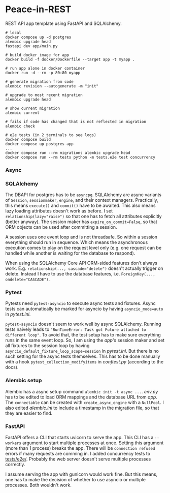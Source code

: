 # Peace-in-REST

REST API app template using FastAPI and SQLAlchemy.

```
# local
docker compose up -d postgres
alembic upgrade head
fastapi dev app/main.py

# build docker image for app
docker build -f docker/Dockerfile --target app -t myapp . 

# run app alone in docker container
docker run -d --rm -p 80:80 myapp

# generate migration from code
alembic revision --autogenerate -m "init"

# upgrade to most recent migration
alembic upgrade head

# show current migration
alembic current

# fails if code has changed that is not reflected in migration
alembic check

# e2e tests (in 2 terminals to see logs)
docker compose build
docker compose up postgres app
...
docker compose run --rm migrations alembic upgrade head
docker compose run --rm tests python -m tests.e2e test concurrency
```


### Async

### SQLAlchemy

The DBAPI for postgres has to be `asyncpg`.
SQLAlchemy are async variants of `Session`, `sessionmaker`, `engine`, and their context managers.
Practically, this means `execute()` and `commit()` have to be awaited.
This also means lazy loading attributes doesn't work as before.
I set `relationship(lazy="raise")` so that one has to fetch all attributes explicitly (better anyway).
The session maker has `expire_on_commit=False`, so that ORM objects can be used after committing a session.

A session uses one event loop and is not threadsafe.
So within a session everything should run in sequence.
Which means the asynchronous execution comes to play on the request level only
(e.g. one request can be handled while another is waiting for the database to respond).

When using the SQLAlchemy Core API ORM-sided features don't always work.
E.g. `relationship(..., cascade="delete")` doesn't actually trigger on delete.
Instead I have to use the database features, i.e. `ForeignKey(..., ondelete="CASCADE")`.

### Pytest

Pytests need `pytest-asyncio` to execute async tests and fixtures.
Async tests can automatically be marked for asyncio by having `asyncio_mode=auto` in _pytest.ini_.

`pytest-asyncio` doesn't seem to work well by async SQLAlchemy.
Running tests naively leads to `"RunTimeError: Task got Future attached to different loop"`.
To avoid that, the test setup has to make sure everything runs in the same event loop.
So, I am using the _app_'s session maker and set all fixtures to the session loop by
having `asyncio_default_fixture_loop_scope=session` in _pytest.ini_.
But there is no such setting for the async tests themselves.
This has to be done manually with a hook `pytest_collection_modifyitems` in _conftest.py_ (according to the docs).


### Alembic setup

Alembic has a async setup command `alembic init -t async ...`.
_env.py_ has to be edited to load ORM mappings and the database URL from _app_.
The `connectable` can be created with `create_async_engine` with a `NullPool`.
I also edited _alembic.ini_ to include a timestamp in the migration file, so that they are easier to find.


### FastAPI

FastAPI offers a CLI that starts uvicorn to serve the app.
This CLI has a `--workers` argument to start multiple processes at once.
Setting this argument (more than 1 process) breaks the app.
There will be `connection refused` errors if many requests are comming in.
I added concurrency tests to [tests/e2e/](./tests/e2e/).
Probably the web server doesn't serve multiple processes correctly.

I assume serving the app with gunicorn would work fine.
But this means, one has to make the decision of whether to use asyncio or multiple processes.
Both wouldn't work.
